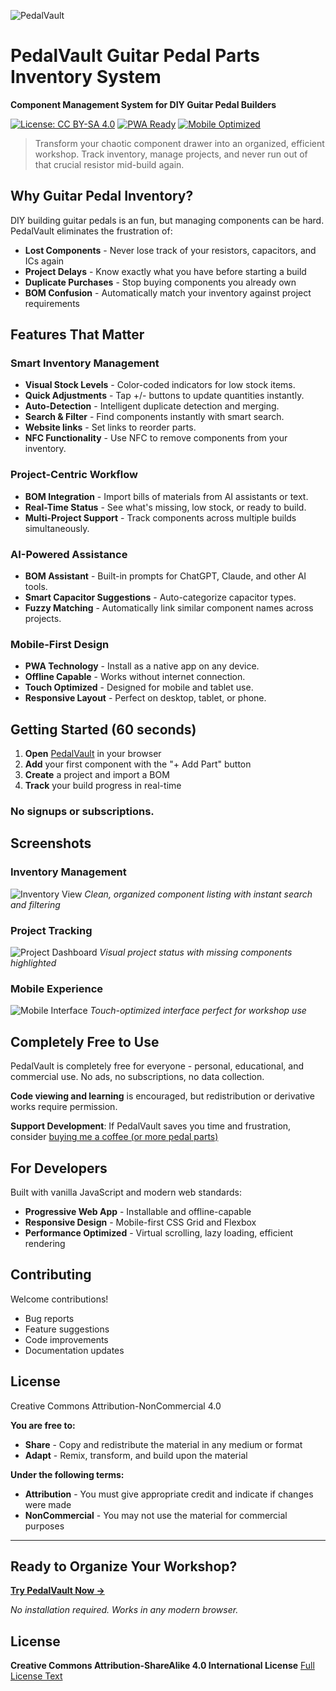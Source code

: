 ![PedalVault](https://github.com/j0sephl/PedalVault/blob/main/icons/pedalvault.svg)

# PedalVault Guitar Pedal Parts Inventory System

**Component Management System for DIY Guitar Pedal Builders**

[![License: CC BY-SA 4.0](https://img.shields.io/badge/License-CC%20BY--NC%204.0-lightgrey.svg)](https://creativecommons.org/licenses/by-nc/4.0/)
[![PWA Ready](https://img.shields.io/badge/PWA-Ready-brightgreen.svg)](https://web.dev/progressive-web-apps/)
[![Mobile Optimized](https://img.shields.io/badge/Mobile-Optimized-blue.svg)](https://developers.google.com/web/fundamentals/design-and-ux/responsive/)

> Transform your chaotic component drawer into an organized, efficient workshop. Track inventory, manage projects, and never run out of that crucial resistor mid-build again.

## Why Guitar Pedal Inventory?

DIY building guitar pedals is an fun, but managing components can be hard. PedalVault eliminates the frustration of:

- **Lost Components** - Never lose track of your resistors, capacitors, and ICs again
- **Project Delays** - Know exactly what you have before starting a build
- **Duplicate Purchases** - Stop buying components you already own
- **BOM Confusion** - Automatically match your inventory against project requirements

## Features That Matter

### Smart Inventory Management
- **Visual Stock Levels** - Color-coded indicators for low stock items.
- **Quick Adjustments** - Tap +/- buttons to update quantities instantly.
- **Auto-Detection** - Intelligent duplicate detection and merging.
- **Search & Filter** - Find components instantly with smart search.
- **Website links** - Set links to reorder parts.
- **NFC Functionality** - Use NFC to remove components from your inventory.

### Project-Centric Workflow
- **BOM Integration** - Import bills of materials from AI assistants or text.
- **Real-Time Status** - See what's missing, low stock, or ready to build.
- **Multi-Project Support** - Track components across multiple builds simultaneously.

### AI-Powered Assistance
- **BOM Assistant** - Built-in prompts for ChatGPT, Claude, and other AI tools.
- **Smart Capacitor Suggestions** - Auto-categorize capacitor types.
- **Fuzzy Matching** - Automatically link similar component names across projects.

### Mobile-First Design
- **PWA Technology** - Install as a native app on any device.
- **Offline Capable** - Works without internet connection.
- **Touch Optimized** - Designed for mobile and tablet use.
- **Responsive Layout** - Perfect on desktop, tablet, or phone.

## Getting Started (60 seconds)

1. **Open** [PedalVault](https://www.pedalvault.app) in your browser
2. **Add** your first component with the "+ Add Part" button
3. **Create** a project and import a BOM
4. **Track** your build progress in real-time

### **No signups or subscriptions.**

## Screenshots

### Inventory Management
![Inventory View](screenshots/inventory-view.png)
*Clean, organized component listing with instant search and filtering*

### Project Tracking  
![Project Dashboard](screenshots/project-view.png)
*Visual project status with missing components highlighted*

### Mobile Experience
![Mobile Interface](screenshots/mobile-view.png)
*Touch-optimized interface perfect for workshop use*

## Completely Free to Use

PedalVault is completely free for everyone - personal, educational, and commercial use. No ads, no subscriptions, no data collection.

**Code viewing and learning** is encouraged, but redistribution or derivative works require permission.

**Support Development**: If PedalVault saves you time and frustration, consider [buying me a coffee (or more pedal parts)](https://buymeacoffee.com/j0sephl)

## For Developers

Built with vanilla JavaScript and modern web standards:

- **Progressive Web App** - Installable and offline-capable
- **Responsive Design** - Mobile-first CSS Grid and Flexbox
- **Performance Optimized** - Virtual scrolling, lazy loading, efficient rendering

## Contributing

Welcome contributions!
- Bug reports
- Feature suggestions  
- Code improvements
- Documentation updates

## License

Creative Commons Attribution-NonCommercial 4.0

**You are free to:**
- **Share** - Copy and redistribute the material in any medium or format
- **Adapt** - Remix, transform, and build upon the material

**Under the following terms:**
- **Attribution** - You must give appropriate credit and indicate if changes were made
- **NonCommercial** - You may not use the material for commercial purposes

---

## Ready to Organize Your Workshop?

**[Try PedalVault Now →](https://www.pedalvault.app)**

*No installation required. Works in any modern browser.*

## License

**Creative Commons Attribution-ShareAlike 4.0 International License**
[Full License Text](https://creativecommons.org/licenses/by-nc/4.0/)
